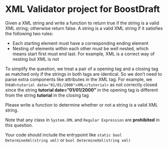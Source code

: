 # XML Validator project for BoostDraft

Given a XML string and write a function to return true if the string is a valid XML string; otherwise return false. A string is a valid XML string if it satisfies the following two rules:

- Each starting element must have a corresponding ending element
- Nesting of elements within each other must be well nested, which means start first must end last. For example, <tutorial><topic>XML</topic></tutorial> is a correct way of nesting but <tutorial><topic>XML</tutorial></topic> is not

To simplify the question, we treat a pair of a opening tag and a closing tag as matched only if the strings in both tags are identical. So we don’t need to parse extra components like attributes in the XML tag. For example, we treat`<tutorial date="01/01/2000">XML</tutorial>` as not correctly closed since the string **tutorial date=”01/01/2000”** in the opening tag is different from the string **tutorial** in the closing tag

Please write a function to determine whether or not a string is a valid XML string.

Note that any class in `System.XML` and `Regular Expression` are **prohibited** in this question.

Your code should include the entrypoint like `static bool DetermineXml(string xml)` or `bool DetermineXml(string xml)`

